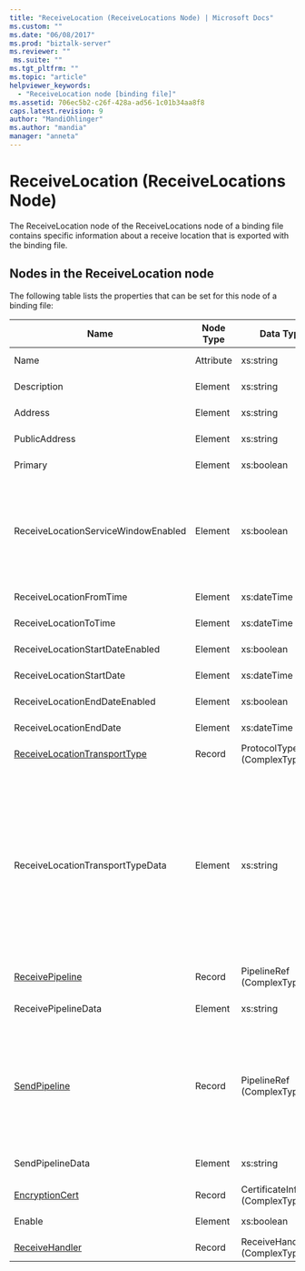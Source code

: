 ```yaml
---
title: "ReceiveLocation (ReceiveLocations Node) | Microsoft Docs"
ms.custom: ""
ms.date: "06/08/2017"
ms.prod: "biztalk-server"
ms.reviewer: ""
 ms.suite: ""
ms.tgt_pltfrm: ""
ms.topic: "article"
helpviewer_keywords: 
  - "ReceiveLocation node [binding file]"
ms.assetid: 706ec5b2-c26f-428a-ad56-1c01b34aa8f8
caps.latest.revision: 9
author: "MandiOhlinger"
ms.author: "mandia"
manager: "anneta"
---
```

# ReceiveLocation (ReceiveLocations Node)
The ReceiveLocation node of the ReceiveLocations node of a binding file contains specific information about a receive location that is exported with the binding file.  
  
## Nodes in the ReceiveLocation node  
 The following table lists the properties that can be set for this node of a binding file:  
  
|**Name**|**Node Type**|**Data Type**|**Description**|**Restrictions**|**Comments**|  
|--------------|-------------------|-------------------|---------------------|----------------------|------------------|  
|Name|Attribute|xs:string|Specifies the name of the receive location.|Not required|Default value: empty|  
|Description|Element|xs:string|Specifies a description for the receive location.|Required|Default value: empty|  
|Address|Element|xs:string|Specifies the address of the receive location.|Required|Default value: empty|  
|PublicAddress|Element|xs:string|Specifies the public address of the receive location.|Not required|Default value: empty|  
|Primary|Element|xs:boolean|Specifies whether the receive location is primary.|Required|Default value: none|  
|ReceiveLocationServiceWindowEnabled|Element|xs:boolean|Specifies whether the service window is enabled.|Required|Default value: none<br /><br /> Specify **true** if the service window is enabled; otherwise, specify **false.**|  
|ReceiveLocationFromTime|Element|xs:dateTime|Specifies the start time of the service window.|Required|Default value: none|  
|ReceiveLocationToTime|Element|xs:dateTime|Specifies the end time of the service window.|Required|Default value: none|  
|ReceiveLocationStartDateEnabled|Element|xs:boolean|Specifies whether the start date for the service window is enabled.|Required|Default value: none|  
|ReceiveLocationStartDate|Element|xs:dateTime|Specifies the start date of the service window.|Required|Default value: none|  
|ReceiveLocationEndDateEnabled|Element|xs:boolean|Specifies whether the end date for the service window is enabled.|Required|Default value: none|  
|ReceiveLocationEndDate|Element|xs:dateTime|Specifies the end date of the service window.|Required|Default value: none|  
|[ReceiveLocationTransportType](../core/receivelocationtransporttype-receivelocation-node.md)|Record|ProtocolType (ComplexType)|Specifies the transport type for this receive location|Required|Default value: none|  
|ReceiveLocationTransportTypeData|Element|xs:string|Specifies the transport type properties for the receive location.|Not required|Default value: empty<br /><br /> See [Configuration Properties for Integrated BizTalk Adapters](../core/configuration-properties-for-integrated-biztalk-adapters.md) for adapter specific information about the properties that can be stored in this string.|  
|[ReceivePipeline](../core/receivepipeline-receivelocation-node.md)|Record|PipelineRef (ComplexType)|Specifies the receive pipeline for the receive location.|Required|Default value: none|  
|ReceivePipelineData|Element|xs:string|Specifies the custom configuration specific to the receive pipeline used for this receive location.|Required|Default value: empty|  
|[SendPipeline](../core/sendpipeline-receivelocation-node.md)|Record|PipelineRef (ComplexType)|Specifies the send pipeline for a two way receive location. **Note:**  In [!INCLUDE[btsBizTalkServerNoVersion](../includes/btsbiztalkservernoversion-md.md)] send pipelines for two-way receives are specified at the receive location rather than at the receive port. Unless otherwise specified in the binding file, a receive location will automatically inherit the send pipeline from the receive port it belongs to.|Required|Default value: none|  
|SendPipelineData|Element|xs:string|Specifies the custom configuration specific to the send pipeline used for this receive location.|Required|Default value: empty|  
|[EncryptionCert](../core/encryptioncert-receivelocation-node.md)|Record|CertificateInfo (ComplexType)|Specifies the encryption certificate associated with the receive location.|Not required|Default value: none|  
|Enable|Element|xs:boolean|Specifies whether the receive location is enabled or not.|Required|Default value: none|  
|[ReceiveHandler](../core/receivehandler-receivelocation-node.md)|Record|ReceiveHandlerRef (ComplexType)|Specifies the receive handler to use for this receive location.|Not required|Default value: none|